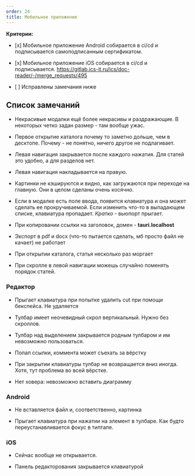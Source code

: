 ```yaml
---
order: 24
title: Мобильное приложение
---
```


**Критерии:**

-  \[x\] Мобильное приложение Android собирается в ci/cd и подписывается самоподписанным сертификатом.

-  \[x\] Мобильное приложение iOS собирается в ci/cd и подписывается. <https://gitlab.ics-it.ru/ics/doc-reader/-/merge_requests/495>

-  \[ \] Исправлены замечания ниже

## Список замечаний

-  Некрасивые модалки ещё более некрасивы и раздражающие. В некоторых четко задан размер - там вообще ужас.

-  Первое открытие каталога почему то заметно дольше, чем в десктопе. Почему - не понятно, ничего другое не подлагивает.

-  Левая навигация закрывается после каждого нажатия. Для статей это удобно, а для разделов нет.

-  Левая навигация накладывается на правую.

-  Картинки не кэшируются и видно, как загружаются при переходе на главную. Они в целом сделаны очень косячно.

-  Если в модалке есть поле ввода, появится клавиатура и она может сделать ее прокручиваемой. Если изменить что-то в выпадающем списке, клавиатура пропадает. *Кратко* - вьюпорт прыгает.

-  При копировании ссылки на заголовок, домен - **tauri.localhost**

-  Экспорт в pdf и docx (что-то пытается сделать, мб просто файл не качает) не работает

-  При открытии каталога, статья несколько раз моргает

-  При скролле в левой навигации можешь случайно поменять порядок статей.

### Редактор

-  Прыгает клавиатура при попытке удалить cut при помощи бекспейса. Не удаляется

-  Тулбар имеет неочевидный скрол вертикальный. Нужно без скроллов.

-  Тулбар над выделением закрывается родным тулбаром и им невозможно пользоваться.

-  Попап ссылки, коммента может съехать за вёрстку

-  При закрытии клавиатуры тулбар не возвращается вниз иногда. Хотя, тут проблема во всей вёрстке.

-  Нет ховера: невозможно вставить диаграмму

### Android

-  Не вставляется файл и, соответственно, картинка

-  Прыгает клавиатура при нажатии на элемент в тулбаре. Как будто переустанавливается фокус в типтапе.

### iOS

-  Сейчас вообще не открывается.

-  Панель редакторования закрывается клавиатурой